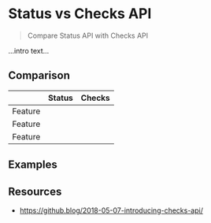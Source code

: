 # Status vs Checks API
> Compare Status API with Checks API

...intro text...

## Comparison 

||Status|Checks|
|--|--|--|
|Feature||
|Feature||		
|Feature||

## Examples

## Resources

- https://github.blog/2018-05-07-introducing-checks-api/
